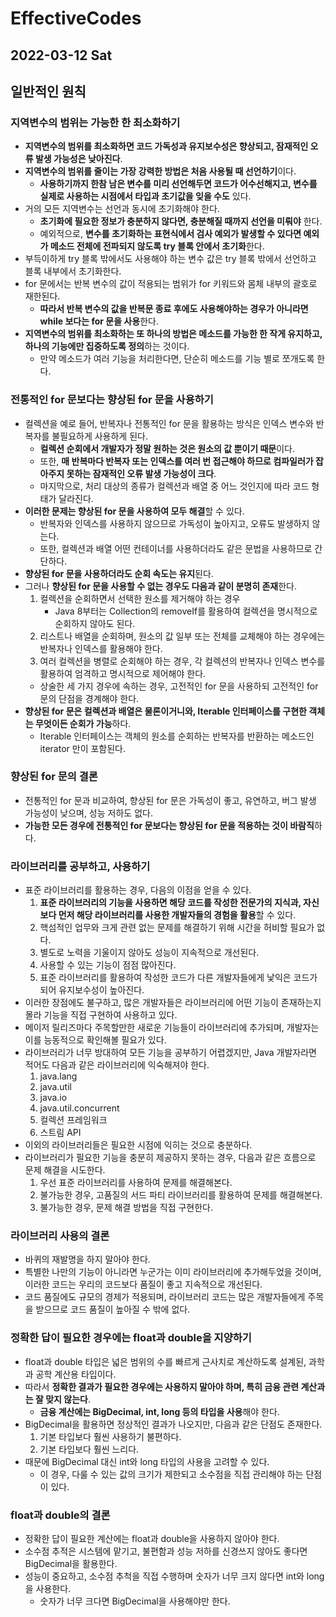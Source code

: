 # EffectiveCodes
## 2022-03-12 Sat

## 일반적인 원칙
### 지역변수의 범위는 가능한 한 최소화하기
* **지역변수의 범위를 최소화하면 코드 가독성과 유지보수성은 향상되고, 잠재적인 오류 발생 가능성은 낮아진다**.
* **지역변수의 범위를 줄이는 가장 강력한 방법은 처음 사용될 때 선언하기**이다.
  * **사용하기까지 한참 남은 변수를 미리 선언해두면 코드가 어수선해지고, 변수를 실제로 사용하는 시점에서 타입과 초기값을 잊을 수도** 있다.
* 거의 모든 지역변수는 선언과 동시에 초기화해야 한다.
  * **초기화에 필요한 정보가 충분하지 않다면, 충분해질 때까지 선언을 미뤄야** 한다.
  * 예외적으로, **변수를 초기화하는 표현식에서 검사 예외가 발생할 수 있다면 예외가 메소드 전체에 전파되지 않도록 try 블록 안에서 초기화**한다.
* 부득이하게 try 블록 밖에서도 사용해야 하는 변수 값은 try 블록 밖에서 선언하고 블록 내부에서 초기화한다.
* for 문에서는 반복 변수의 값이 적용되는 범위가 for 키워드와 몸체 내부의 괄호로 재한된다.
  * **따라서 반복 변수의 값을 반복문 종료 후에도 사용해야하는 경우가 아니라면 while 보다는 for 문을 사용**한다.
* **지역변수의 범위를 최소화하는 또 하나의 방법은 메소드를 가능한 한 작게 유지하고, 하나의 기능에만 집중하도록 정의**하는 것이다.
  * 만약 메소드가 여러 기능을 처리한다면, 단순히 메소드를 기능 별로 쪼개도록 한다.

### 전통적인 for 문보다는 향상된 for 문을 사용하기
* 컬렉션을 예로 들어, 반복자나 전통적인 for 문을 활용하는 방식은 인덱스 변수와 반복자를 불필요하게 사용하게 된다.
  * **컬렉션 순회에서 개발자가 정말 원하는 것은 원소의 값 뿐이기 때문**이다.
  * 또한, **매 반복마다 반복자 또는 인덱스를 여러 번 접근해야 하므로 컴파일러가 잡아주지 못하는 잠재적인 오류 발생 가능성이 크다**.
  * 마지막으로, 처리 대상의 종류가 컬렉션과 배열 중 어느 것인지에 따라 코드 형태가 달라진다.
* **이러한 문제는 향상된 for 문을 사용하여 모두 해결**할 수 있다.
  * 반복자와 인덱스를 사용하지 않으므로 가독성이 높아지고, 오류도 발생하지 않는다.
  * 또한, 컬렉션과 배열 어떤 컨테이너를 사용하더라도 같은 문법을 사용하므로 간단하다.
* **향상된 for 문을 사용하더라도 순회 속도는 유지**된다.
* 그러나 **향상된 for 문을 사용할 수 없는 경우도 다음과 같이 분명히 존재**한다.
  1. 컬렉션을 순회하면서 선택한 원소를 제거해야 하는 경우
     * Java 8부터는 Collection의 removeIf를 활용하여 컬렉션을 명시적으로 순회하지 않아도 된다.
  2. 리스트나 배열을 순회하며, 원소의 값 일부 또는 전체를 교체해야 하는 경우에는 반복자나 인덱스를 활용해야 한다.
  3. 여러 컬렉션을 병렬로 순회해야 하는 경우, 각 컬렉션의 반복자나 인덱스 변수를 활용하여 엄격하고 명시적으로 제어해야 한다.
  * 상술한 세 가지 경우에 속하는 경우, 고전적인 for 문을 사용하되 고전적인 for 문의 단점을 경계해야 한다.
* **향상된 for 문은 컬렉션과 배열은 물론이거니와, Iterable 인터페이스를 구현한 객체는 무엇이든 순회가 가능**하다.
  * Iterable 인터페이스는 객체의 원소를 순회하는 반복자를 반환하는 메소드인 iterator 만이 포함된다.

### 향상된 for 문의 결론
* 전통적인 for 문과 비교하여, 향상된 for 문은 가독성이 좋고, 유연하고, 버그 발생 가능성이 낮으며, 성능 저하도 없다.
* **가능한 모든 경우에 전통적인 for 문보다는 향상된 for 문을 적용하는 것이 바람직**하다.

### 라이브러리를 공부하고, 사용하기
* 표준 라이브러리를 활용하는 경우, 다음의 이점을 얻을 수 있다.
  1. **표준 라이브러리의 기능을 사용하면 해당 코드를 작성한 전문가의 지식과, 자신보다 먼저 해당 라이브러리를 사용한 개발자들의 경험을 활용**할 수 있다.
  2. 핵섬적인 업무와 크게 관련 없는 문제를 해결하기 위해 시간을 허비할 필요가 없다.
  3. 별도로 노력을 기울이지 않아도 성능이 지속적으로 개선된다.
  4. 사용할 수 있는 기능이 점점 많아진다.
  5. 표준 라이브러리를 활용하여 작성한 코드가 다른 개발자들에게 낯익은 코드가 되어 유지보수성이 높아진다.
* 이러한 장점에도 불구하고, 많은 개발자들은 라이브러리에 어떤 기능이 존재하는지 몰라 기능을 직접 구현하여 사용하고 있다.
* 메이저 릴리즈마다 주목할만한 새로운 기능들이 라이브러리에 추가되며, 개발자는 이를 능동적으로 확인해볼 필요가 있다.
* 라이브러리가 너무 방대하여 모든 기능을 공부하기 어렵겠지만, Java 개발자라면 적어도 다음과 같은 라이브러리에 익숙해져야 한다.
  1. java.lang
  2. java.util
  3. java.io
  4. java.util.concurrent
  5. 컬렉션 프레임워크
  6. 스트림 API
* 이외의 라이브러리들은 필요한 시점에 익히는 것으로 충분하다.
* 라이브러리가 필요한 기능을 충분히 제공하지 못하는 경우, 다음과 같은 흐름으로 문제 해결을 시도한다.
  1. 우선 표준 라이브러리를 사용하여 문제를 해결해본다.
  2. 불가능한 경우, 고품질의 서드 파티 라이브러리를 활용하여 문제를 해결해본다.
  3. 불가능한 경우, 문제 해결 방법을 직접 구현한다.

### 라이브러리 사용의 결론
* 바퀴의 재발명을 하지 말아야 한다.
* 특별한 나만의 기능이 아니라면 누군가는 이미 라이브러리에 추가해두었을 것이며, 이러한 코드는 우리의 코드보다 품질이 좋고 지속적으로 개선된다.
* 코드 품질에도 규모의 경제가 적용되며, 라이브러리 코드는 많은 개발자들에게 주목을 받으므로 코드 품질이 높아질 수 밖에 없다.

### 정확한 답이 필요한 경우에는 float과 double을 지양하기
* float과 double 타입은 넓은 범위의 수를 빠르게 근사치로 계산하도록 설계된, 과학과 공학 계산용 타입이다.
* 따라서 **정확한 결과가 필요한 경우에는 사용하지 말아야 하며, 특히 금융 관련 계산과는 잘 맞지 않는다**.
  * **금융 계산에는 BigDecimal, int, long 등의 타입을 사용**해야 한다.
* BigDecimal을 활용하면 정상적인 결과가 나오지만, 다음과 같은 단점도 존재한다.
  1. 기본 타입보다 훨씬 사용하기 불편하다.
  2. 기본 타입보다 훨씬 느리다.
* 때문에 BigDecimal 대신 int와 long 타입의 사용을 고려할 수 있다.
  * 이 경우, 다룰 수 있는 값의 크기가 제한되고 소수점을 직접 관리해야 하는 단점이 있다.

### float과 double의 결론
* 정확한 답이 필요한 계산에는 float과 double을 사용하지 않아야 한다.
* 소수점 추적은 시스템에 맡기고, 불편함과 성능 저하를 신경쓰지 않아도 좋다면 BigDecimal을 활용한다.
* 성능이 중요하고, 소수점 추척을 직접 수행하며 숫자가 너무 크지 않다면 int와 long을 사용한다.
  * 숫자가 너무 크다면 BigDecimal을 사용해야만 한다.